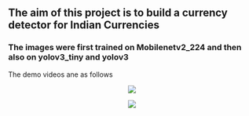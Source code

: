 <h2> The aim of this project is to build a currency detector for Indian Currencies </h2/>
<h3> The images were first trained on Mobilenetv2_224 and then also on yolov3_tiny and yolov3 </h3>
<p> The demo videos ane as follows </p>

<p align="center"> <img src="currency1.gif"/> </p>
<p align="center"> <img src="currency2.gif"/> </p>

